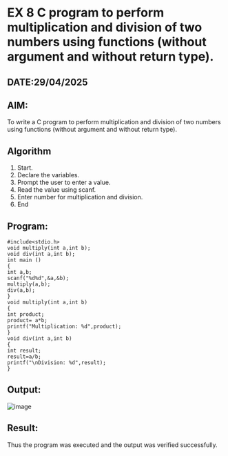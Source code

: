 # EX 8 C program to perform multiplication and division of two numbers using functions (without argument and without return type).
## DATE:29/04/2025
## AIM:
To write a C program to perform multiplication and division of two numbers using functions (without argument and without return type).

## Algorithm
1. Start.
2. Declare the variables.
3. Prompt the user to enter a value.
4. Read the value using scanf.
5. Enter number for multiplication and division.
6. End

## Program:
```
#include<stdio.h>
void multiply(int a,int b); 
void div(int a,int b);
int main ()
{
int a,b; 
scanf("%d%d",&a,&b); 
multiply(a,b);
div(a,b);
}
void multiply(int a,int b)
{
int product; 
product= a*b;
printf("Multiplication: %d",product);
}
void div(int a,int b)
{
int result; 
result=a/b;
printf("\nDivision: %d",result);
}
```

## Output:
![image](https://github.com/user-attachments/assets/92bf6472-f989-4f61-b5df-468280906074)



## Result:
Thus the program was executed and the output was verified successfully.
